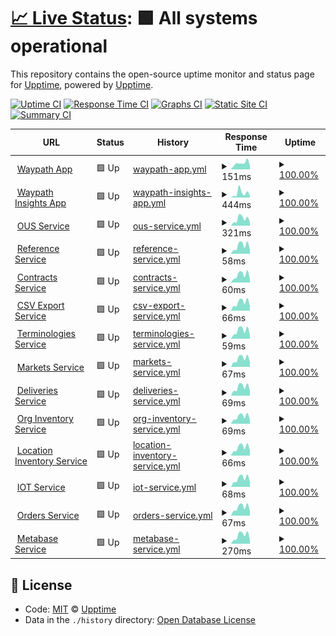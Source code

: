 # [📈 Live Status](https://demo.upptime.js.org): <!--live status--> **🟩 All systems operational**

This repository contains the open-source uptime monitor and status page for [Upptime](https://upptime.js.org), powered by [Upptime](https://github.com/upptime/upptime).

[![Uptime CI](https://github.com/koj-co/upptime/workflows/Uptime%20CI/badge.svg)](https://github.com/koj-co/upptime/actions?query=workflow%3A%22Uptime+CI%22)
[![Response Time CI](https://github.com/koj-co/upptime/workflows/Response%20Time%20CI/badge.svg)](https://github.com/koj-co/upptime/actions?query=workflow%3A%22Response+Time+CI%22)
[![Graphs CI](https://github.com/koj-co/upptime/workflows/Graphs%20CI/badge.svg)](https://github.com/koj-co/upptime/actions?query=workflow%3A%22Graphs+CI%22)
[![Static Site CI](https://github.com/koj-co/upptime/workflows/Static%20Site%20CI/badge.svg)](https://github.com/koj-co/upptime/actions?query=workflow%3A%22Static+Site+CI%22)
[![Summary CI](https://github.com/koj-co/upptime/workflows/Summary%20CI/badge.svg)](https://github.com/koj-co/upptime/actions?query=workflow%3A%22Summary+CI%22)

<!--start: status pages-->
<!-- This summary is generated by Upptime (https://github.com/upptime/upptime) -->
<!-- Do not edit this manually, your changes will be overwritten -->
<!-- prettier-ignore -->
| URL | Status | History | Response Time | Uptime |
| --- | ------ | ------- | ------------- | ------ |
| <img alt="" src="https://favicons.githubusercontent.com/app.waypath.io" height="13"> [Waypath App](https://app.waypath.io) | 🟩 Up | [waypath-app.yml](https://github.com/fullprofile/status_monitor/commits/HEAD/history/waypath-app.yml) | <details><summary><img alt="Response time graph" src="./graphs/waypath-app/response-time-week.png" height="20"> 151ms</summary><br><a href="https://status.waypath.io/history/waypath-app"><img alt="Response time 220" src="https://img.shields.io/endpoint?url=https%3A%2F%2Fraw.githubusercontent.com%2Ffullprofile%2Fstatus_monitor%2FHEAD%2Fapi%2Fwaypath-app%2Fresponse-time.json"></a><br><a href="https://status.waypath.io/history/waypath-app"><img alt="24-hour response time 179" src="https://img.shields.io/endpoint?url=https%3A%2F%2Fraw.githubusercontent.com%2Ffullprofile%2Fstatus_monitor%2FHEAD%2Fapi%2Fwaypath-app%2Fresponse-time-day.json"></a><br><a href="https://status.waypath.io/history/waypath-app"><img alt="7-day response time 151" src="https://img.shields.io/endpoint?url=https%3A%2F%2Fraw.githubusercontent.com%2Ffullprofile%2Fstatus_monitor%2FHEAD%2Fapi%2Fwaypath-app%2Fresponse-time-week.json"></a><br><a href="https://status.waypath.io/history/waypath-app"><img alt="30-day response time 131" src="https://img.shields.io/endpoint?url=https%3A%2F%2Fraw.githubusercontent.com%2Ffullprofile%2Fstatus_monitor%2FHEAD%2Fapi%2Fwaypath-app%2Fresponse-time-month.json"></a><br><a href="https://status.waypath.io/history/waypath-app"><img alt="1-year response time 164" src="https://img.shields.io/endpoint?url=https%3A%2F%2Fraw.githubusercontent.com%2Ffullprofile%2Fstatus_monitor%2FHEAD%2Fapi%2Fwaypath-app%2Fresponse-time-year.json"></a></details> | <details><summary><a href="https://status.waypath.io/history/waypath-app">100.00%</a></summary><a href="https://status.waypath.io/history/waypath-app"><img alt="All-time uptime 100.00%" src="https://img.shields.io/endpoint?url=https%3A%2F%2Fraw.githubusercontent.com%2Ffullprofile%2Fstatus_monitor%2FHEAD%2Fapi%2Fwaypath-app%2Fuptime.json"></a><br><a href="https://status.waypath.io/history/waypath-app"><img alt="24-hour uptime 100.00%" src="https://img.shields.io/endpoint?url=https%3A%2F%2Fraw.githubusercontent.com%2Ffullprofile%2Fstatus_monitor%2FHEAD%2Fapi%2Fwaypath-app%2Fuptime-day.json"></a><br><a href="https://status.waypath.io/history/waypath-app"><img alt="7-day uptime 100.00%" src="https://img.shields.io/endpoint?url=https%3A%2F%2Fraw.githubusercontent.com%2Ffullprofile%2Fstatus_monitor%2FHEAD%2Fapi%2Fwaypath-app%2Fuptime-week.json"></a><br><a href="https://status.waypath.io/history/waypath-app"><img alt="30-day uptime 100.00%" src="https://img.shields.io/endpoint?url=https%3A%2F%2Fraw.githubusercontent.com%2Ffullprofile%2Fstatus_monitor%2FHEAD%2Fapi%2Fwaypath-app%2Fuptime-month.json"></a><br><a href="https://status.waypath.io/history/waypath-app"><img alt="1-year uptime 100.00%" src="https://img.shields.io/endpoint?url=https%3A%2F%2Fraw.githubusercontent.com%2Ffullprofile%2Fstatus_monitor%2FHEAD%2Fapi%2Fwaypath-app%2Fuptime-year.json"></a></details>
| <img alt="" src="https://favicons.githubusercontent.com/insights-api.waypath.io" height="13"> [Waypath Insights App](https://insights-api.waypath.io/api/health) | 🟩 Up | [waypath-insights-app.yml](https://github.com/fullprofile/status_monitor/commits/HEAD/history/waypath-insights-app.yml) | <details><summary><img alt="Response time graph" src="./graphs/waypath-insights-app/response-time-week.png" height="20"> 444ms</summary><br><a href="https://status.waypath.io/history/waypath-insights-app"><img alt="Response time 381" src="https://img.shields.io/endpoint?url=https%3A%2F%2Fraw.githubusercontent.com%2Ffullprofile%2Fstatus_monitor%2FHEAD%2Fapi%2Fwaypath-insights-app%2Fresponse-time.json"></a><br><a href="https://status.waypath.io/history/waypath-insights-app"><img alt="24-hour response time 448" src="https://img.shields.io/endpoint?url=https%3A%2F%2Fraw.githubusercontent.com%2Ffullprofile%2Fstatus_monitor%2FHEAD%2Fapi%2Fwaypath-insights-app%2Fresponse-time-day.json"></a><br><a href="https://status.waypath.io/history/waypath-insights-app"><img alt="7-day response time 444" src="https://img.shields.io/endpoint?url=https%3A%2F%2Fraw.githubusercontent.com%2Ffullprofile%2Fstatus_monitor%2FHEAD%2Fapi%2Fwaypath-insights-app%2Fresponse-time-week.json"></a><br><a href="https://status.waypath.io/history/waypath-insights-app"><img alt="30-day response time 318" src="https://img.shields.io/endpoint?url=https%3A%2F%2Fraw.githubusercontent.com%2Ffullprofile%2Fstatus_monitor%2FHEAD%2Fapi%2Fwaypath-insights-app%2Fresponse-time-month.json"></a><br><a href="https://status.waypath.io/history/waypath-insights-app"><img alt="1-year response time 382" src="https://img.shields.io/endpoint?url=https%3A%2F%2Fraw.githubusercontent.com%2Ffullprofile%2Fstatus_monitor%2FHEAD%2Fapi%2Fwaypath-insights-app%2Fresponse-time-year.json"></a></details> | <details><summary><a href="https://status.waypath.io/history/waypath-insights-app">100.00%</a></summary><a href="https://status.waypath.io/history/waypath-insights-app"><img alt="All-time uptime 99.98%" src="https://img.shields.io/endpoint?url=https%3A%2F%2Fraw.githubusercontent.com%2Ffullprofile%2Fstatus_monitor%2FHEAD%2Fapi%2Fwaypath-insights-app%2Fuptime.json"></a><br><a href="https://status.waypath.io/history/waypath-insights-app"><img alt="24-hour uptime 100.00%" src="https://img.shields.io/endpoint?url=https%3A%2F%2Fraw.githubusercontent.com%2Ffullprofile%2Fstatus_monitor%2FHEAD%2Fapi%2Fwaypath-insights-app%2Fuptime-day.json"></a><br><a href="https://status.waypath.io/history/waypath-insights-app"><img alt="7-day uptime 100.00%" src="https://img.shields.io/endpoint?url=https%3A%2F%2Fraw.githubusercontent.com%2Ffullprofile%2Fstatus_monitor%2FHEAD%2Fapi%2Fwaypath-insights-app%2Fuptime-week.json"></a><br><a href="https://status.waypath.io/history/waypath-insights-app"><img alt="30-day uptime 100.00%" src="https://img.shields.io/endpoint?url=https%3A%2F%2Fraw.githubusercontent.com%2Ffullprofile%2Fstatus_monitor%2FHEAD%2Fapi%2Fwaypath-insights-app%2Fuptime-month.json"></a><br><a href="https://status.waypath.io/history/waypath-insights-app"><img alt="1-year uptime 99.98%" src="https://img.shields.io/endpoint?url=https%3A%2F%2Fraw.githubusercontent.com%2Ffullprofile%2Fstatus_monitor%2FHEAD%2Fapi%2Fwaypath-insights-app%2Fuptime-year.json"></a></details>
| <img alt="" src="https://favicons.githubusercontent.com/api.waypath.io" height="13"> [OUS Service](https://api.waypath.io/ous/health-monitor) | 🟩 Up | [ous-service.yml](https://github.com/fullprofile/status_monitor/commits/HEAD/history/ous-service.yml) | <details><summary><img alt="Response time graph" src="./graphs/ous-service/response-time-week.png" height="20"> 321ms</summary><br><a href="https://status.waypath.io/history/ous-service"><img alt="Response time 344" src="https://img.shields.io/endpoint?url=https%3A%2F%2Fraw.githubusercontent.com%2Ffullprofile%2Fstatus_monitor%2FHEAD%2Fapi%2Fous-service%2Fresponse-time.json"></a><br><a href="https://status.waypath.io/history/ous-service"><img alt="24-hour response time 272" src="https://img.shields.io/endpoint?url=https%3A%2F%2Fraw.githubusercontent.com%2Ffullprofile%2Fstatus_monitor%2FHEAD%2Fapi%2Fous-service%2Fresponse-time-day.json"></a><br><a href="https://status.waypath.io/history/ous-service"><img alt="7-day response time 321" src="https://img.shields.io/endpoint?url=https%3A%2F%2Fraw.githubusercontent.com%2Ffullprofile%2Fstatus_monitor%2FHEAD%2Fapi%2Fous-service%2Fresponse-time-week.json"></a><br><a href="https://status.waypath.io/history/ous-service"><img alt="30-day response time 276" src="https://img.shields.io/endpoint?url=https%3A%2F%2Fraw.githubusercontent.com%2Ffullprofile%2Fstatus_monitor%2FHEAD%2Fapi%2Fous-service%2Fresponse-time-month.json"></a><br><a href="https://status.waypath.io/history/ous-service"><img alt="1-year response time 339" src="https://img.shields.io/endpoint?url=https%3A%2F%2Fraw.githubusercontent.com%2Ffullprofile%2Fstatus_monitor%2FHEAD%2Fapi%2Fous-service%2Fresponse-time-year.json"></a></details> | <details><summary><a href="https://status.waypath.io/history/ous-service">100.00%</a></summary><a href="https://status.waypath.io/history/ous-service"><img alt="All-time uptime 100.00%" src="https://img.shields.io/endpoint?url=https%3A%2F%2Fraw.githubusercontent.com%2Ffullprofile%2Fstatus_monitor%2FHEAD%2Fapi%2Fous-service%2Fuptime.json"></a><br><a href="https://status.waypath.io/history/ous-service"><img alt="24-hour uptime 100.00%" src="https://img.shields.io/endpoint?url=https%3A%2F%2Fraw.githubusercontent.com%2Ffullprofile%2Fstatus_monitor%2FHEAD%2Fapi%2Fous-service%2Fuptime-day.json"></a><br><a href="https://status.waypath.io/history/ous-service"><img alt="7-day uptime 100.00%" src="https://img.shields.io/endpoint?url=https%3A%2F%2Fraw.githubusercontent.com%2Ffullprofile%2Fstatus_monitor%2FHEAD%2Fapi%2Fous-service%2Fuptime-week.json"></a><br><a href="https://status.waypath.io/history/ous-service"><img alt="30-day uptime 100.00%" src="https://img.shields.io/endpoint?url=https%3A%2F%2Fraw.githubusercontent.com%2Ffullprofile%2Fstatus_monitor%2FHEAD%2Fapi%2Fous-service%2Fuptime-month.json"></a><br><a href="https://status.waypath.io/history/ous-service"><img alt="1-year uptime 99.99%" src="https://img.shields.io/endpoint?url=https%3A%2F%2Fraw.githubusercontent.com%2Ffullprofile%2Fstatus_monitor%2FHEAD%2Fapi%2Fous-service%2Fuptime-year.json"></a></details>
| <img alt="" src="https://favicons.githubusercontent.com/api.waypath.io" height="13"> [Reference Service](https://api.waypath.io/reference/health-monitor) | 🟩 Up | [reference-service.yml](https://github.com/fullprofile/status_monitor/commits/HEAD/history/reference-service.yml) | <details><summary><img alt="Response time graph" src="./graphs/reference-service/response-time-week.png" height="20"> 58ms</summary><br><a href="https://status.waypath.io/history/reference-service"><img alt="Response time 67" src="https://img.shields.io/endpoint?url=https%3A%2F%2Fraw.githubusercontent.com%2Ffullprofile%2Fstatus_monitor%2FHEAD%2Fapi%2Freference-service%2Fresponse-time.json"></a><br><a href="https://status.waypath.io/history/reference-service"><img alt="24-hour response time 56" src="https://img.shields.io/endpoint?url=https%3A%2F%2Fraw.githubusercontent.com%2Ffullprofile%2Fstatus_monitor%2FHEAD%2Fapi%2Freference-service%2Fresponse-time-day.json"></a><br><a href="https://status.waypath.io/history/reference-service"><img alt="7-day response time 58" src="https://img.shields.io/endpoint?url=https%3A%2F%2Fraw.githubusercontent.com%2Ffullprofile%2Fstatus_monitor%2FHEAD%2Fapi%2Freference-service%2Fresponse-time-week.json"></a><br><a href="https://status.waypath.io/history/reference-service"><img alt="30-day response time 52" src="https://img.shields.io/endpoint?url=https%3A%2F%2Fraw.githubusercontent.com%2Ffullprofile%2Fstatus_monitor%2FHEAD%2Fapi%2Freference-service%2Fresponse-time-month.json"></a><br><a href="https://status.waypath.io/history/reference-service"><img alt="1-year response time 65" src="https://img.shields.io/endpoint?url=https%3A%2F%2Fraw.githubusercontent.com%2Ffullprofile%2Fstatus_monitor%2FHEAD%2Fapi%2Freference-service%2Fresponse-time-year.json"></a></details> | <details><summary><a href="https://status.waypath.io/history/reference-service">100.00%</a></summary><a href="https://status.waypath.io/history/reference-service"><img alt="All-time uptime 100.00%" src="https://img.shields.io/endpoint?url=https%3A%2F%2Fraw.githubusercontent.com%2Ffullprofile%2Fstatus_monitor%2FHEAD%2Fapi%2Freference-service%2Fuptime.json"></a><br><a href="https://status.waypath.io/history/reference-service"><img alt="24-hour uptime 100.00%" src="https://img.shields.io/endpoint?url=https%3A%2F%2Fraw.githubusercontent.com%2Ffullprofile%2Fstatus_monitor%2FHEAD%2Fapi%2Freference-service%2Fuptime-day.json"></a><br><a href="https://status.waypath.io/history/reference-service"><img alt="7-day uptime 100.00%" src="https://img.shields.io/endpoint?url=https%3A%2F%2Fraw.githubusercontent.com%2Ffullprofile%2Fstatus_monitor%2FHEAD%2Fapi%2Freference-service%2Fuptime-week.json"></a><br><a href="https://status.waypath.io/history/reference-service"><img alt="30-day uptime 100.00%" src="https://img.shields.io/endpoint?url=https%3A%2F%2Fraw.githubusercontent.com%2Ffullprofile%2Fstatus_monitor%2FHEAD%2Fapi%2Freference-service%2Fuptime-month.json"></a><br><a href="https://status.waypath.io/history/reference-service"><img alt="1-year uptime 99.99%" src="https://img.shields.io/endpoint?url=https%3A%2F%2Fraw.githubusercontent.com%2Ffullprofile%2Fstatus_monitor%2FHEAD%2Fapi%2Freference-service%2Fuptime-year.json"></a></details>
| <img alt="" src="https://favicons.githubusercontent.com/api.waypath.io" height="13"> [Contracts Service](https://api.waypath.io/contracts/health-monitor) | 🟩 Up | [contracts-service.yml](https://github.com/fullprofile/status_monitor/commits/HEAD/history/contracts-service.yml) | <details><summary><img alt="Response time graph" src="./graphs/contracts-service/response-time-week.png" height="20"> 60ms</summary><br><a href="https://status.waypath.io/history/contracts-service"><img alt="Response time 72" src="https://img.shields.io/endpoint?url=https%3A%2F%2Fraw.githubusercontent.com%2Ffullprofile%2Fstatus_monitor%2FHEAD%2Fapi%2Fcontracts-service%2Fresponse-time.json"></a><br><a href="https://status.waypath.io/history/contracts-service"><img alt="24-hour response time 57" src="https://img.shields.io/endpoint?url=https%3A%2F%2Fraw.githubusercontent.com%2Ffullprofile%2Fstatus_monitor%2FHEAD%2Fapi%2Fcontracts-service%2Fresponse-time-day.json"></a><br><a href="https://status.waypath.io/history/contracts-service"><img alt="7-day response time 60" src="https://img.shields.io/endpoint?url=https%3A%2F%2Fraw.githubusercontent.com%2Ffullprofile%2Fstatus_monitor%2FHEAD%2Fapi%2Fcontracts-service%2Fresponse-time-week.json"></a><br><a href="https://status.waypath.io/history/contracts-service"><img alt="30-day response time 56" src="https://img.shields.io/endpoint?url=https%3A%2F%2Fraw.githubusercontent.com%2Ffullprofile%2Fstatus_monitor%2FHEAD%2Fapi%2Fcontracts-service%2Fresponse-time-month.json"></a><br><a href="https://status.waypath.io/history/contracts-service"><img alt="1-year response time 68" src="https://img.shields.io/endpoint?url=https%3A%2F%2Fraw.githubusercontent.com%2Ffullprofile%2Fstatus_monitor%2FHEAD%2Fapi%2Fcontracts-service%2Fresponse-time-year.json"></a></details> | <details><summary><a href="https://status.waypath.io/history/contracts-service">100.00%</a></summary><a href="https://status.waypath.io/history/contracts-service"><img alt="All-time uptime 100.00%" src="https://img.shields.io/endpoint?url=https%3A%2F%2Fraw.githubusercontent.com%2Ffullprofile%2Fstatus_monitor%2FHEAD%2Fapi%2Fcontracts-service%2Fuptime.json"></a><br><a href="https://status.waypath.io/history/contracts-service"><img alt="24-hour uptime 100.00%" src="https://img.shields.io/endpoint?url=https%3A%2F%2Fraw.githubusercontent.com%2Ffullprofile%2Fstatus_monitor%2FHEAD%2Fapi%2Fcontracts-service%2Fuptime-day.json"></a><br><a href="https://status.waypath.io/history/contracts-service"><img alt="7-day uptime 100.00%" src="https://img.shields.io/endpoint?url=https%3A%2F%2Fraw.githubusercontent.com%2Ffullprofile%2Fstatus_monitor%2FHEAD%2Fapi%2Fcontracts-service%2Fuptime-week.json"></a><br><a href="https://status.waypath.io/history/contracts-service"><img alt="30-day uptime 100.00%" src="https://img.shields.io/endpoint?url=https%3A%2F%2Fraw.githubusercontent.com%2Ffullprofile%2Fstatus_monitor%2FHEAD%2Fapi%2Fcontracts-service%2Fuptime-month.json"></a><br><a href="https://status.waypath.io/history/contracts-service"><img alt="1-year uptime 99.99%" src="https://img.shields.io/endpoint?url=https%3A%2F%2Fraw.githubusercontent.com%2Ffullprofile%2Fstatus_monitor%2FHEAD%2Fapi%2Fcontracts-service%2Fuptime-year.json"></a></details>
| <img alt="" src="https://favicons.githubusercontent.com/api.waypath.io" height="13"> [CSV Export Service](https://api.waypath.io/csv/health-monitor) | 🟩 Up | [csv-export-service.yml](https://github.com/fullprofile/status_monitor/commits/HEAD/history/csv-export-service.yml) | <details><summary><img alt="Response time graph" src="./graphs/csv-export-service/response-time-week.png" height="20"> 66ms</summary><br><a href="https://status.waypath.io/history/csv-export-service"><img alt="Response time 87" src="https://img.shields.io/endpoint?url=https%3A%2F%2Fraw.githubusercontent.com%2Ffullprofile%2Fstatus_monitor%2FHEAD%2Fapi%2Fcsv-export-service%2Fresponse-time.json"></a><br><a href="https://status.waypath.io/history/csv-export-service"><img alt="24-hour response time 68" src="https://img.shields.io/endpoint?url=https%3A%2F%2Fraw.githubusercontent.com%2Ffullprofile%2Fstatus_monitor%2FHEAD%2Fapi%2Fcsv-export-service%2Fresponse-time-day.json"></a><br><a href="https://status.waypath.io/history/csv-export-service"><img alt="7-day response time 66" src="https://img.shields.io/endpoint?url=https%3A%2F%2Fraw.githubusercontent.com%2Ffullprofile%2Fstatus_monitor%2FHEAD%2Fapi%2Fcsv-export-service%2Fresponse-time-week.json"></a><br><a href="https://status.waypath.io/history/csv-export-service"><img alt="30-day response time 60" src="https://img.shields.io/endpoint?url=https%3A%2F%2Fraw.githubusercontent.com%2Ffullprofile%2Fstatus_monitor%2FHEAD%2Fapi%2Fcsv-export-service%2Fresponse-time-month.json"></a><br><a href="https://status.waypath.io/history/csv-export-service"><img alt="1-year response time 79" src="https://img.shields.io/endpoint?url=https%3A%2F%2Fraw.githubusercontent.com%2Ffullprofile%2Fstatus_monitor%2FHEAD%2Fapi%2Fcsv-export-service%2Fresponse-time-year.json"></a></details> | <details><summary><a href="https://status.waypath.io/history/csv-export-service">100.00%</a></summary><a href="https://status.waypath.io/history/csv-export-service"><img alt="All-time uptime 100.00%" src="https://img.shields.io/endpoint?url=https%3A%2F%2Fraw.githubusercontent.com%2Ffullprofile%2Fstatus_monitor%2FHEAD%2Fapi%2Fcsv-export-service%2Fuptime.json"></a><br><a href="https://status.waypath.io/history/csv-export-service"><img alt="24-hour uptime 100.00%" src="https://img.shields.io/endpoint?url=https%3A%2F%2Fraw.githubusercontent.com%2Ffullprofile%2Fstatus_monitor%2FHEAD%2Fapi%2Fcsv-export-service%2Fuptime-day.json"></a><br><a href="https://status.waypath.io/history/csv-export-service"><img alt="7-day uptime 100.00%" src="https://img.shields.io/endpoint?url=https%3A%2F%2Fraw.githubusercontent.com%2Ffullprofile%2Fstatus_monitor%2FHEAD%2Fapi%2Fcsv-export-service%2Fuptime-week.json"></a><br><a href="https://status.waypath.io/history/csv-export-service"><img alt="30-day uptime 100.00%" src="https://img.shields.io/endpoint?url=https%3A%2F%2Fraw.githubusercontent.com%2Ffullprofile%2Fstatus_monitor%2FHEAD%2Fapi%2Fcsv-export-service%2Fuptime-month.json"></a><br><a href="https://status.waypath.io/history/csv-export-service"><img alt="1-year uptime 99.99%" src="https://img.shields.io/endpoint?url=https%3A%2F%2Fraw.githubusercontent.com%2Ffullprofile%2Fstatus_monitor%2FHEAD%2Fapi%2Fcsv-export-service%2Fuptime-year.json"></a></details>
| <img alt="" src="https://favicons.githubusercontent.com/api.waypath.io" height="13"> [Terminologies Service](https://api.waypath.io/terminologies/health-monitor) | 🟩 Up | [terminologies-service.yml](https://github.com/fullprofile/status_monitor/commits/HEAD/history/terminologies-service.yml) | <details><summary><img alt="Response time graph" src="./graphs/terminologies-service/response-time-week.png" height="20"> 59ms</summary><br><a href="https://status.waypath.io/history/terminologies-service"><img alt="Response time 70" src="https://img.shields.io/endpoint?url=https%3A%2F%2Fraw.githubusercontent.com%2Ffullprofile%2Fstatus_monitor%2FHEAD%2Fapi%2Fterminologies-service%2Fresponse-time.json"></a><br><a href="https://status.waypath.io/history/terminologies-service"><img alt="24-hour response time 57" src="https://img.shields.io/endpoint?url=https%3A%2F%2Fraw.githubusercontent.com%2Ffullprofile%2Fstatus_monitor%2FHEAD%2Fapi%2Fterminologies-service%2Fresponse-time-day.json"></a><br><a href="https://status.waypath.io/history/terminologies-service"><img alt="7-day response time 59" src="https://img.shields.io/endpoint?url=https%3A%2F%2Fraw.githubusercontent.com%2Ffullprofile%2Fstatus_monitor%2FHEAD%2Fapi%2Fterminologies-service%2Fresponse-time-week.json"></a><br><a href="https://status.waypath.io/history/terminologies-service"><img alt="30-day response time 55" src="https://img.shields.io/endpoint?url=https%3A%2F%2Fraw.githubusercontent.com%2Ffullprofile%2Fstatus_monitor%2FHEAD%2Fapi%2Fterminologies-service%2Fresponse-time-month.json"></a><br><a href="https://status.waypath.io/history/terminologies-service"><img alt="1-year response time 67" src="https://img.shields.io/endpoint?url=https%3A%2F%2Fraw.githubusercontent.com%2Ffullprofile%2Fstatus_monitor%2FHEAD%2Fapi%2Fterminologies-service%2Fresponse-time-year.json"></a></details> | <details><summary><a href="https://status.waypath.io/history/terminologies-service">100.00%</a></summary><a href="https://status.waypath.io/history/terminologies-service"><img alt="All-time uptime 100.00%" src="https://img.shields.io/endpoint?url=https%3A%2F%2Fraw.githubusercontent.com%2Ffullprofile%2Fstatus_monitor%2FHEAD%2Fapi%2Fterminologies-service%2Fuptime.json"></a><br><a href="https://status.waypath.io/history/terminologies-service"><img alt="24-hour uptime 100.00%" src="https://img.shields.io/endpoint?url=https%3A%2F%2Fraw.githubusercontent.com%2Ffullprofile%2Fstatus_monitor%2FHEAD%2Fapi%2Fterminologies-service%2Fuptime-day.json"></a><br><a href="https://status.waypath.io/history/terminologies-service"><img alt="7-day uptime 100.00%" src="https://img.shields.io/endpoint?url=https%3A%2F%2Fraw.githubusercontent.com%2Ffullprofile%2Fstatus_monitor%2FHEAD%2Fapi%2Fterminologies-service%2Fuptime-week.json"></a><br><a href="https://status.waypath.io/history/terminologies-service"><img alt="30-day uptime 100.00%" src="https://img.shields.io/endpoint?url=https%3A%2F%2Fraw.githubusercontent.com%2Ffullprofile%2Fstatus_monitor%2FHEAD%2Fapi%2Fterminologies-service%2Fuptime-month.json"></a><br><a href="https://status.waypath.io/history/terminologies-service"><img alt="1-year uptime 100.00%" src="https://img.shields.io/endpoint?url=https%3A%2F%2Fraw.githubusercontent.com%2Ffullprofile%2Fstatus_monitor%2FHEAD%2Fapi%2Fterminologies-service%2Fuptime-year.json"></a></details>
| <img alt="" src="https://favicons.githubusercontent.com/api.waypath.io" height="13"> [Markets Service](https://api.waypath.io/markets/health-monitor) | 🟩 Up | [markets-service.yml](https://github.com/fullprofile/status_monitor/commits/HEAD/history/markets-service.yml) | <details><summary><img alt="Response time graph" src="./graphs/markets-service/response-time-week.png" height="20"> 67ms</summary><br><a href="https://status.waypath.io/history/markets-service"><img alt="Response time 87" src="https://img.shields.io/endpoint?url=https%3A%2F%2Fraw.githubusercontent.com%2Ffullprofile%2Fstatus_monitor%2FHEAD%2Fapi%2Fmarkets-service%2Fresponse-time.json"></a><br><a href="https://status.waypath.io/history/markets-service"><img alt="24-hour response time 68" src="https://img.shields.io/endpoint?url=https%3A%2F%2Fraw.githubusercontent.com%2Ffullprofile%2Fstatus_monitor%2FHEAD%2Fapi%2Fmarkets-service%2Fresponse-time-day.json"></a><br><a href="https://status.waypath.io/history/markets-service"><img alt="7-day response time 67" src="https://img.shields.io/endpoint?url=https%3A%2F%2Fraw.githubusercontent.com%2Ffullprofile%2Fstatus_monitor%2FHEAD%2Fapi%2Fmarkets-service%2Fresponse-time-week.json"></a><br><a href="https://status.waypath.io/history/markets-service"><img alt="30-day response time 61" src="https://img.shields.io/endpoint?url=https%3A%2F%2Fraw.githubusercontent.com%2Ffullprofile%2Fstatus_monitor%2FHEAD%2Fapi%2Fmarkets-service%2Fresponse-time-month.json"></a><br><a href="https://status.waypath.io/history/markets-service"><img alt="1-year response time 79" src="https://img.shields.io/endpoint?url=https%3A%2F%2Fraw.githubusercontent.com%2Ffullprofile%2Fstatus_monitor%2FHEAD%2Fapi%2Fmarkets-service%2Fresponse-time-year.json"></a></details> | <details><summary><a href="https://status.waypath.io/history/markets-service">100.00%</a></summary><a href="https://status.waypath.io/history/markets-service"><img alt="All-time uptime 100.00%" src="https://img.shields.io/endpoint?url=https%3A%2F%2Fraw.githubusercontent.com%2Ffullprofile%2Fstatus_monitor%2FHEAD%2Fapi%2Fmarkets-service%2Fuptime.json"></a><br><a href="https://status.waypath.io/history/markets-service"><img alt="24-hour uptime 100.00%" src="https://img.shields.io/endpoint?url=https%3A%2F%2Fraw.githubusercontent.com%2Ffullprofile%2Fstatus_monitor%2FHEAD%2Fapi%2Fmarkets-service%2Fuptime-day.json"></a><br><a href="https://status.waypath.io/history/markets-service"><img alt="7-day uptime 100.00%" src="https://img.shields.io/endpoint?url=https%3A%2F%2Fraw.githubusercontent.com%2Ffullprofile%2Fstatus_monitor%2FHEAD%2Fapi%2Fmarkets-service%2Fuptime-week.json"></a><br><a href="https://status.waypath.io/history/markets-service"><img alt="30-day uptime 100.00%" src="https://img.shields.io/endpoint?url=https%3A%2F%2Fraw.githubusercontent.com%2Ffullprofile%2Fstatus_monitor%2FHEAD%2Fapi%2Fmarkets-service%2Fuptime-month.json"></a><br><a href="https://status.waypath.io/history/markets-service"><img alt="1-year uptime 100.00%" src="https://img.shields.io/endpoint?url=https%3A%2F%2Fraw.githubusercontent.com%2Ffullprofile%2Fstatus_monitor%2FHEAD%2Fapi%2Fmarkets-service%2Fuptime-year.json"></a></details>
| <img alt="" src="https://favicons.githubusercontent.com/api.waypath.io" height="13"> [Deliveries Service](https://api.waypath.io/deliveries/v1/health-monitor) | 🟩 Up | [deliveries-service.yml](https://github.com/fullprofile/status_monitor/commits/HEAD/history/deliveries-service.yml) | <details><summary><img alt="Response time graph" src="./graphs/deliveries-service/response-time-week.png" height="20"> 69ms</summary><br><a href="https://status.waypath.io/history/deliveries-service"><img alt="Response time 174" src="https://img.shields.io/endpoint?url=https%3A%2F%2Fraw.githubusercontent.com%2Ffullprofile%2Fstatus_monitor%2FHEAD%2Fapi%2Fdeliveries-service%2Fresponse-time.json"></a><br><a href="https://status.waypath.io/history/deliveries-service"><img alt="24-hour response time 68" src="https://img.shields.io/endpoint?url=https%3A%2F%2Fraw.githubusercontent.com%2Ffullprofile%2Fstatus_monitor%2FHEAD%2Fapi%2Fdeliveries-service%2Fresponse-time-day.json"></a><br><a href="https://status.waypath.io/history/deliveries-service"><img alt="7-day response time 69" src="https://img.shields.io/endpoint?url=https%3A%2F%2Fraw.githubusercontent.com%2Ffullprofile%2Fstatus_monitor%2FHEAD%2Fapi%2Fdeliveries-service%2Fresponse-time-week.json"></a><br><a href="https://status.waypath.io/history/deliveries-service"><img alt="30-day response time 63" src="https://img.shields.io/endpoint?url=https%3A%2F%2Fraw.githubusercontent.com%2Ffullprofile%2Fstatus_monitor%2FHEAD%2Fapi%2Fdeliveries-service%2Fresponse-time-month.json"></a><br><a href="https://status.waypath.io/history/deliveries-service"><img alt="1-year response time 78" src="https://img.shields.io/endpoint?url=https%3A%2F%2Fraw.githubusercontent.com%2Ffullprofile%2Fstatus_monitor%2FHEAD%2Fapi%2Fdeliveries-service%2Fresponse-time-year.json"></a></details> | <details><summary><a href="https://status.waypath.io/history/deliveries-service">100.00%</a></summary><a href="https://status.waypath.io/history/deliveries-service"><img alt="All-time uptime 99.03%" src="https://img.shields.io/endpoint?url=https%3A%2F%2Fraw.githubusercontent.com%2Ffullprofile%2Fstatus_monitor%2FHEAD%2Fapi%2Fdeliveries-service%2Fuptime.json"></a><br><a href="https://status.waypath.io/history/deliveries-service"><img alt="24-hour uptime 100.00%" src="https://img.shields.io/endpoint?url=https%3A%2F%2Fraw.githubusercontent.com%2Ffullprofile%2Fstatus_monitor%2FHEAD%2Fapi%2Fdeliveries-service%2Fuptime-day.json"></a><br><a href="https://status.waypath.io/history/deliveries-service"><img alt="7-day uptime 100.00%" src="https://img.shields.io/endpoint?url=https%3A%2F%2Fraw.githubusercontent.com%2Ffullprofile%2Fstatus_monitor%2FHEAD%2Fapi%2Fdeliveries-service%2Fuptime-week.json"></a><br><a href="https://status.waypath.io/history/deliveries-service"><img alt="30-day uptime 100.00%" src="https://img.shields.io/endpoint?url=https%3A%2F%2Fraw.githubusercontent.com%2Ffullprofile%2Fstatus_monitor%2FHEAD%2Fapi%2Fdeliveries-service%2Fuptime-month.json"></a><br><a href="https://status.waypath.io/history/deliveries-service"><img alt="1-year uptime 99.99%" src="https://img.shields.io/endpoint?url=https%3A%2F%2Fraw.githubusercontent.com%2Ffullprofile%2Fstatus_monitor%2FHEAD%2Fapi%2Fdeliveries-service%2Fuptime-year.json"></a></details>
| <img alt="" src="https://favicons.githubusercontent.com/api.waypath.io" height="13"> [Org Inventory Service](https://api.waypath.io/orginventories/health-monitor) | 🟩 Up | [org-inventory-service.yml](https://github.com/fullprofile/status_monitor/commits/HEAD/history/org-inventory-service.yml) | <details><summary><img alt="Response time graph" src="./graphs/org-inventory-service/response-time-week.png" height="20"> 69ms</summary><br><a href="https://status.waypath.io/history/org-inventory-service"><img alt="Response time 86" src="https://img.shields.io/endpoint?url=https%3A%2F%2Fraw.githubusercontent.com%2Ffullprofile%2Fstatus_monitor%2FHEAD%2Fapi%2Forg-inventory-service%2Fresponse-time.json"></a><br><a href="https://status.waypath.io/history/org-inventory-service"><img alt="24-hour response time 69" src="https://img.shields.io/endpoint?url=https%3A%2F%2Fraw.githubusercontent.com%2Ffullprofile%2Fstatus_monitor%2FHEAD%2Fapi%2Forg-inventory-service%2Fresponse-time-day.json"></a><br><a href="https://status.waypath.io/history/org-inventory-service"><img alt="7-day response time 69" src="https://img.shields.io/endpoint?url=https%3A%2F%2Fraw.githubusercontent.com%2Ffullprofile%2Fstatus_monitor%2FHEAD%2Fapi%2Forg-inventory-service%2Fresponse-time-week.json"></a><br><a href="https://status.waypath.io/history/org-inventory-service"><img alt="30-day response time 61" src="https://img.shields.io/endpoint?url=https%3A%2F%2Fraw.githubusercontent.com%2Ffullprofile%2Fstatus_monitor%2FHEAD%2Fapi%2Forg-inventory-service%2Fresponse-time-month.json"></a><br><a href="https://status.waypath.io/history/org-inventory-service"><img alt="1-year response time 77" src="https://img.shields.io/endpoint?url=https%3A%2F%2Fraw.githubusercontent.com%2Ffullprofile%2Fstatus_monitor%2FHEAD%2Fapi%2Forg-inventory-service%2Fresponse-time-year.json"></a></details> | <details><summary><a href="https://status.waypath.io/history/org-inventory-service">100.00%</a></summary><a href="https://status.waypath.io/history/org-inventory-service"><img alt="All-time uptime 99.04%" src="https://img.shields.io/endpoint?url=https%3A%2F%2Fraw.githubusercontent.com%2Ffullprofile%2Fstatus_monitor%2FHEAD%2Fapi%2Forg-inventory-service%2Fuptime.json"></a><br><a href="https://status.waypath.io/history/org-inventory-service"><img alt="24-hour uptime 100.00%" src="https://img.shields.io/endpoint?url=https%3A%2F%2Fraw.githubusercontent.com%2Ffullprofile%2Fstatus_monitor%2FHEAD%2Fapi%2Forg-inventory-service%2Fuptime-day.json"></a><br><a href="https://status.waypath.io/history/org-inventory-service"><img alt="7-day uptime 100.00%" src="https://img.shields.io/endpoint?url=https%3A%2F%2Fraw.githubusercontent.com%2Ffullprofile%2Fstatus_monitor%2FHEAD%2Fapi%2Forg-inventory-service%2Fuptime-week.json"></a><br><a href="https://status.waypath.io/history/org-inventory-service"><img alt="30-day uptime 100.00%" src="https://img.shields.io/endpoint?url=https%3A%2F%2Fraw.githubusercontent.com%2Ffullprofile%2Fstatus_monitor%2FHEAD%2Fapi%2Forg-inventory-service%2Fuptime-month.json"></a><br><a href="https://status.waypath.io/history/org-inventory-service"><img alt="1-year uptime 100.00%" src="https://img.shields.io/endpoint?url=https%3A%2F%2Fraw.githubusercontent.com%2Ffullprofile%2Fstatus_monitor%2FHEAD%2Fapi%2Forg-inventory-service%2Fuptime-year.json"></a></details>
| <img alt="" src="https://favicons.githubusercontent.com/api.waypath.io" height="13"> [Location Inventory Service](https://api.waypath.io/locationinventories/health-monitor) | 🟩 Up | [location-inventory-service.yml](https://github.com/fullprofile/status_monitor/commits/HEAD/history/location-inventory-service.yml) | <details><summary><img alt="Response time graph" src="./graphs/location-inventory-service/response-time-week.png" height="20"> 66ms</summary><br><a href="https://status.waypath.io/history/location-inventory-service"><img alt="Response time 87" src="https://img.shields.io/endpoint?url=https%3A%2F%2Fraw.githubusercontent.com%2Ffullprofile%2Fstatus_monitor%2FHEAD%2Fapi%2Flocation-inventory-service%2Fresponse-time.json"></a><br><a href="https://status.waypath.io/history/location-inventory-service"><img alt="24-hour response time 64" src="https://img.shields.io/endpoint?url=https%3A%2F%2Fraw.githubusercontent.com%2Ffullprofile%2Fstatus_monitor%2FHEAD%2Fapi%2Flocation-inventory-service%2Fresponse-time-day.json"></a><br><a href="https://status.waypath.io/history/location-inventory-service"><img alt="7-day response time 66" src="https://img.shields.io/endpoint?url=https%3A%2F%2Fraw.githubusercontent.com%2Ffullprofile%2Fstatus_monitor%2FHEAD%2Fapi%2Flocation-inventory-service%2Fresponse-time-week.json"></a><br><a href="https://status.waypath.io/history/location-inventory-service"><img alt="30-day response time 61" src="https://img.shields.io/endpoint?url=https%3A%2F%2Fraw.githubusercontent.com%2Ffullprofile%2Fstatus_monitor%2FHEAD%2Fapi%2Flocation-inventory-service%2Fresponse-time-month.json"></a><br><a href="https://status.waypath.io/history/location-inventory-service"><img alt="1-year response time 78" src="https://img.shields.io/endpoint?url=https%3A%2F%2Fraw.githubusercontent.com%2Ffullprofile%2Fstatus_monitor%2FHEAD%2Fapi%2Flocation-inventory-service%2Fresponse-time-year.json"></a></details> | <details><summary><a href="https://status.waypath.io/history/location-inventory-service">100.00%</a></summary><a href="https://status.waypath.io/history/location-inventory-service"><img alt="All-time uptime 100.00%" src="https://img.shields.io/endpoint?url=https%3A%2F%2Fraw.githubusercontent.com%2Ffullprofile%2Fstatus_monitor%2FHEAD%2Fapi%2Flocation-inventory-service%2Fuptime.json"></a><br><a href="https://status.waypath.io/history/location-inventory-service"><img alt="24-hour uptime 100.00%" src="https://img.shields.io/endpoint?url=https%3A%2F%2Fraw.githubusercontent.com%2Ffullprofile%2Fstatus_monitor%2FHEAD%2Fapi%2Flocation-inventory-service%2Fuptime-day.json"></a><br><a href="https://status.waypath.io/history/location-inventory-service"><img alt="7-day uptime 100.00%" src="https://img.shields.io/endpoint?url=https%3A%2F%2Fraw.githubusercontent.com%2Ffullprofile%2Fstatus_monitor%2FHEAD%2Fapi%2Flocation-inventory-service%2Fuptime-week.json"></a><br><a href="https://status.waypath.io/history/location-inventory-service"><img alt="30-day uptime 100.00%" src="https://img.shields.io/endpoint?url=https%3A%2F%2Fraw.githubusercontent.com%2Ffullprofile%2Fstatus_monitor%2FHEAD%2Fapi%2Flocation-inventory-service%2Fuptime-month.json"></a><br><a href="https://status.waypath.io/history/location-inventory-service"><img alt="1-year uptime 100.00%" src="https://img.shields.io/endpoint?url=https%3A%2F%2Fraw.githubusercontent.com%2Ffullprofile%2Fstatus_monitor%2FHEAD%2Fapi%2Flocation-inventory-service%2Fuptime-year.json"></a></details>
| <img alt="" src="https://favicons.githubusercontent.com/api.waypath.io" height="13"> [IOT Service](https://api.waypath.io/iot/health-monitor) | 🟩 Up | [iot-service.yml](https://github.com/fullprofile/status_monitor/commits/HEAD/history/iot-service.yml) | <details><summary><img alt="Response time graph" src="./graphs/iot-service/response-time-week.png" height="20"> 68ms</summary><br><a href="https://status.waypath.io/history/iot-service"><img alt="Response time 133" src="https://img.shields.io/endpoint?url=https%3A%2F%2Fraw.githubusercontent.com%2Ffullprofile%2Fstatus_monitor%2FHEAD%2Fapi%2Fiot-service%2Fresponse-time.json"></a><br><a href="https://status.waypath.io/history/iot-service"><img alt="24-hour response time 67" src="https://img.shields.io/endpoint?url=https%3A%2F%2Fraw.githubusercontent.com%2Ffullprofile%2Fstatus_monitor%2FHEAD%2Fapi%2Fiot-service%2Fresponse-time-day.json"></a><br><a href="https://status.waypath.io/history/iot-service"><img alt="7-day response time 68" src="https://img.shields.io/endpoint?url=https%3A%2F%2Fraw.githubusercontent.com%2Ffullprofile%2Fstatus_monitor%2FHEAD%2Fapi%2Fiot-service%2Fresponse-time-week.json"></a><br><a href="https://status.waypath.io/history/iot-service"><img alt="30-day response time 62" src="https://img.shields.io/endpoint?url=https%3A%2F%2Fraw.githubusercontent.com%2Ffullprofile%2Fstatus_monitor%2FHEAD%2Fapi%2Fiot-service%2Fresponse-time-month.json"></a><br><a href="https://status.waypath.io/history/iot-service"><img alt="1-year response time 142" src="https://img.shields.io/endpoint?url=https%3A%2F%2Fraw.githubusercontent.com%2Ffullprofile%2Fstatus_monitor%2FHEAD%2Fapi%2Fiot-service%2Fresponse-time-year.json"></a></details> | <details><summary><a href="https://status.waypath.io/history/iot-service">100.00%</a></summary><a href="https://status.waypath.io/history/iot-service"><img alt="All-time uptime 100.00%" src="https://img.shields.io/endpoint?url=https%3A%2F%2Fraw.githubusercontent.com%2Ffullprofile%2Fstatus_monitor%2FHEAD%2Fapi%2Fiot-service%2Fuptime.json"></a><br><a href="https://status.waypath.io/history/iot-service"><img alt="24-hour uptime 100.00%" src="https://img.shields.io/endpoint?url=https%3A%2F%2Fraw.githubusercontent.com%2Ffullprofile%2Fstatus_monitor%2FHEAD%2Fapi%2Fiot-service%2Fuptime-day.json"></a><br><a href="https://status.waypath.io/history/iot-service"><img alt="7-day uptime 100.00%" src="https://img.shields.io/endpoint?url=https%3A%2F%2Fraw.githubusercontent.com%2Ffullprofile%2Fstatus_monitor%2FHEAD%2Fapi%2Fiot-service%2Fuptime-week.json"></a><br><a href="https://status.waypath.io/history/iot-service"><img alt="30-day uptime 100.00%" src="https://img.shields.io/endpoint?url=https%3A%2F%2Fraw.githubusercontent.com%2Ffullprofile%2Fstatus_monitor%2FHEAD%2Fapi%2Fiot-service%2Fuptime-month.json"></a><br><a href="https://status.waypath.io/history/iot-service"><img alt="1-year uptime 99.99%" src="https://img.shields.io/endpoint?url=https%3A%2F%2Fraw.githubusercontent.com%2Ffullprofile%2Fstatus_monitor%2FHEAD%2Fapi%2Fiot-service%2Fuptime-year.json"></a></details>
| <img alt="" src="https://favicons.githubusercontent.com/api.waypath.io" height="13"> [Orders Service](https://api.waypath.io/orders/health-monitor) | 🟩 Up | [orders-service.yml](https://github.com/fullprofile/status_monitor/commits/HEAD/history/orders-service.yml) | <details><summary><img alt="Response time graph" src="./graphs/orders-service/response-time-week.png" height="20"> 67ms</summary><br><a href="https://status.waypath.io/history/orders-service"><img alt="Response time 96" src="https://img.shields.io/endpoint?url=https%3A%2F%2Fraw.githubusercontent.com%2Ffullprofile%2Fstatus_monitor%2FHEAD%2Fapi%2Forders-service%2Fresponse-time.json"></a><br><a href="https://status.waypath.io/history/orders-service"><img alt="24-hour response time 68" src="https://img.shields.io/endpoint?url=https%3A%2F%2Fraw.githubusercontent.com%2Ffullprofile%2Fstatus_monitor%2FHEAD%2Fapi%2Forders-service%2Fresponse-time-day.json"></a><br><a href="https://status.waypath.io/history/orders-service"><img alt="7-day response time 67" src="https://img.shields.io/endpoint?url=https%3A%2F%2Fraw.githubusercontent.com%2Ffullprofile%2Fstatus_monitor%2FHEAD%2Fapi%2Forders-service%2Fresponse-time-week.json"></a><br><a href="https://status.waypath.io/history/orders-service"><img alt="30-day response time 62" src="https://img.shields.io/endpoint?url=https%3A%2F%2Fraw.githubusercontent.com%2Ffullprofile%2Fstatus_monitor%2FHEAD%2Fapi%2Forders-service%2Fresponse-time-month.json"></a><br><a href="https://status.waypath.io/history/orders-service"><img alt="1-year response time 92" src="https://img.shields.io/endpoint?url=https%3A%2F%2Fraw.githubusercontent.com%2Ffullprofile%2Fstatus_monitor%2FHEAD%2Fapi%2Forders-service%2Fresponse-time-year.json"></a></details> | <details><summary><a href="https://status.waypath.io/history/orders-service">100.00%</a></summary><a href="https://status.waypath.io/history/orders-service"><img alt="All-time uptime 99.97%" src="https://img.shields.io/endpoint?url=https%3A%2F%2Fraw.githubusercontent.com%2Ffullprofile%2Fstatus_monitor%2FHEAD%2Fapi%2Forders-service%2Fuptime.json"></a><br><a href="https://status.waypath.io/history/orders-service"><img alt="24-hour uptime 100.00%" src="https://img.shields.io/endpoint?url=https%3A%2F%2Fraw.githubusercontent.com%2Ffullprofile%2Fstatus_monitor%2FHEAD%2Fapi%2Forders-service%2Fuptime-day.json"></a><br><a href="https://status.waypath.io/history/orders-service"><img alt="7-day uptime 100.00%" src="https://img.shields.io/endpoint?url=https%3A%2F%2Fraw.githubusercontent.com%2Ffullprofile%2Fstatus_monitor%2FHEAD%2Fapi%2Forders-service%2Fuptime-week.json"></a><br><a href="https://status.waypath.io/history/orders-service"><img alt="30-day uptime 100.00%" src="https://img.shields.io/endpoint?url=https%3A%2F%2Fraw.githubusercontent.com%2Ffullprofile%2Fstatus_monitor%2FHEAD%2Fapi%2Forders-service%2Fuptime-month.json"></a><br><a href="https://status.waypath.io/history/orders-service"><img alt="1-year uptime 100.00%" src="https://img.shields.io/endpoint?url=https%3A%2F%2Fraw.githubusercontent.com%2Ffullprofile%2Fstatus_monitor%2FHEAD%2Fapi%2Forders-service%2Fuptime-year.json"></a></details>
| <img alt="" src="https://favicons.githubusercontent.com/metabase.waypath.io" height="13"> [Metabase Service](https://metabase.waypath.io/api/health) | 🟩 Up | [metabase-service.yml](https://github.com/fullprofile/status_monitor/commits/HEAD/history/metabase-service.yml) | <details><summary><img alt="Response time graph" src="./graphs/metabase-service/response-time-week.png" height="20"> 270ms</summary><br><a href="https://status.waypath.io/history/metabase-service"><img alt="Response time 275" src="https://img.shields.io/endpoint?url=https%3A%2F%2Fraw.githubusercontent.com%2Ffullprofile%2Fstatus_monitor%2FHEAD%2Fapi%2Fmetabase-service%2Fresponse-time.json"></a><br><a href="https://status.waypath.io/history/metabase-service"><img alt="24-hour response time 272" src="https://img.shields.io/endpoint?url=https%3A%2F%2Fraw.githubusercontent.com%2Ffullprofile%2Fstatus_monitor%2FHEAD%2Fapi%2Fmetabase-service%2Fresponse-time-day.json"></a><br><a href="https://status.waypath.io/history/metabase-service"><img alt="7-day response time 270" src="https://img.shields.io/endpoint?url=https%3A%2F%2Fraw.githubusercontent.com%2Ffullprofile%2Fstatus_monitor%2FHEAD%2Fapi%2Fmetabase-service%2Fresponse-time-week.json"></a><br><a href="https://status.waypath.io/history/metabase-service"><img alt="30-day response time 241" src="https://img.shields.io/endpoint?url=https%3A%2F%2Fraw.githubusercontent.com%2Ffullprofile%2Fstatus_monitor%2FHEAD%2Fapi%2Fmetabase-service%2Fresponse-time-month.json"></a><br><a href="https://status.waypath.io/history/metabase-service"><img alt="1-year response time 275" src="https://img.shields.io/endpoint?url=https%3A%2F%2Fraw.githubusercontent.com%2Ffullprofile%2Fstatus_monitor%2FHEAD%2Fapi%2Fmetabase-service%2Fresponse-time-year.json"></a></details> | <details><summary><a href="https://status.waypath.io/history/metabase-service">100.00%</a></summary><a href="https://status.waypath.io/history/metabase-service"><img alt="All-time uptime 100.00%" src="https://img.shields.io/endpoint?url=https%3A%2F%2Fraw.githubusercontent.com%2Ffullprofile%2Fstatus_monitor%2FHEAD%2Fapi%2Fmetabase-service%2Fuptime.json"></a><br><a href="https://status.waypath.io/history/metabase-service"><img alt="24-hour uptime 100.00%" src="https://img.shields.io/endpoint?url=https%3A%2F%2Fraw.githubusercontent.com%2Ffullprofile%2Fstatus_monitor%2FHEAD%2Fapi%2Fmetabase-service%2Fuptime-day.json"></a><br><a href="https://status.waypath.io/history/metabase-service"><img alt="7-day uptime 100.00%" src="https://img.shields.io/endpoint?url=https%3A%2F%2Fraw.githubusercontent.com%2Ffullprofile%2Fstatus_monitor%2FHEAD%2Fapi%2Fmetabase-service%2Fuptime-week.json"></a><br><a href="https://status.waypath.io/history/metabase-service"><img alt="30-day uptime 100.00%" src="https://img.shields.io/endpoint?url=https%3A%2F%2Fraw.githubusercontent.com%2Ffullprofile%2Fstatus_monitor%2FHEAD%2Fapi%2Fmetabase-service%2Fuptime-month.json"></a><br><a href="https://status.waypath.io/history/metabase-service"><img alt="1-year uptime 100.00%" src="https://img.shields.io/endpoint?url=https%3A%2F%2Fraw.githubusercontent.com%2Ffullprofile%2Fstatus_monitor%2FHEAD%2Fapi%2Fmetabase-service%2Fuptime-year.json"></a></details>

<!--end: status pages-->

## 📄 License

- Code: [MIT](./LICENSE) © [Upptime](https://upptime.js.org)
- Data in the `./history` directory: [Open Database License](https://opendatacommons.org/licenses/odbl/1-0/)
